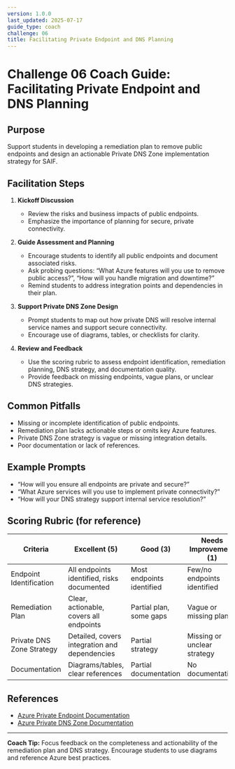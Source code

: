 ```yaml
---
version: 1.0.0
last_updated: 2025-07-17
guide_type: coach
challenge: 06
title: Facilitating Private Endpoint and DNS Planning
---
```


# Challenge 06 Coach Guide: Facilitating Private Endpoint and DNS Planning

## Purpose
Support students in developing a remediation plan to remove public endpoints and design an actionable Private DNS Zone implementation strategy for SAIF.

## Facilitation Steps

1. **Kickoff Discussion**
   - Review the risks and business impacts of public endpoints.
   - Emphasize the importance of planning for secure, private connectivity.

2. **Guide Assessment and Planning**
   - Encourage students to identify all public endpoints and document associated risks.
   - Ask probing questions: “What Azure features will you use to remove public access?”, “How will you handle migration and downtime?”
   - Remind students to address integration points and dependencies in their plan.

3. **Support Private DNS Zone Design**
   - Prompt students to map out how private DNS will resolve internal service names and support secure connectivity.
   - Encourage use of diagrams, tables, or checklists for clarity.

4. **Review and Feedback**
   - Use the scoring rubric to assess endpoint identification, remediation planning, DNS strategy, and documentation quality.
   - Provide feedback on missing endpoints, vague plans, or unclear DNS strategies.

## Common Pitfalls

- Missing or incomplete identification of public endpoints.
- Remediation plan lacks actionable steps or omits key Azure features.
- Private DNS Zone strategy is vague or missing integration details.
- Poor documentation or lack of references.

## Example Prompts

- “How will you ensure all endpoints are private and secure?”
- “What Azure services will you use to implement private connectivity?”
- “How will your DNS strategy support internal service resolution?”

## Scoring Rubric (for reference)

| Criteria                        | Excellent (5) | Good (3) | Needs Improvement (1) |
|---------------------------------|---------------|----------|-----------------------|
| Endpoint Identification         | All endpoints identified, risks documented | Most endpoints identified | Few/no endpoints identified |
| Remediation Plan                | Clear, actionable, covers all endpoints | Partial plan, some gaps | Vague or missing plan |
| Private DNS Zone Strategy       | Detailed, covers integration and dependencies | Partial strategy | Missing or unclear strategy |
| Documentation                   | Diagrams/tables, clear references | Partial documentation | No documentation |

## References
- [Azure Private Endpoint Documentation](https://learn.microsoft.com/en-us/azure/private-link/private-endpoint-overview)
- [Azure Private DNS Zone Documentation](https://learn.microsoft.com/en-us/azure/dns/private-dns-overview)

---

**Coach Tip:**
Focus feedback on the completeness and actionability of the remediation plan and DNS strategy. Encourage students to use diagrams and reference Azure best practices.
